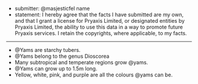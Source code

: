 * submitter: @masjesticfel name
* statement: I hereby agree that the facts I have submitted are my own, and that I grant a license for Pryaxis Limited, or designated entities by Pryaxis Limited, the ability to use this data in a way to promote future Pryaxis services. I retain the copyrights, where applicable, to my facts.

----

* @Yams are starchy tubers.
* @Yams belong to the genus Dioscorea
* Many subtropical and temperate regions grow @yams. 
* @Yams can grow up to 1.5m long.
* Yellow, white, pink, and purple are all the colours @yams can be. 
